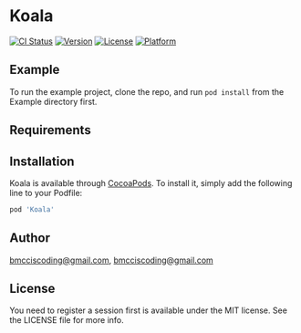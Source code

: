 # Koala

[![CI Status](https://img.shields.io/travis/bmcciscoding@gmail.com/Koala.svg?style=flat)](https://travis-ci.org/bmcciscoding@gmail.com/SwiftExtensions)
[![Version](https://img.shields.io/cocoapods/v/Koala.svg?style=flat)](https://cocoapods.org/pods/SwiftExtensions)
[![License](https://img.shields.io/cocoapods/l/Koala.svg?style=flat)](https://cocoapods.org/pods/SwiftExtensions)
[![Platform](https://img.shields.io/cocoapods/p/Koala.svg?style=flat)](https://cocoapods.org/pods/SwiftExtensions)

## Example

To run the example project, clone the repo, and run `pod install` from the Example directory first.

## Requirements

## Installation

Koala is available through [CocoaPods](https://cocoapods.org). To install
it, simply add the following line to your Podfile:

```ruby
pod 'Koala'
```

## Author

bmcciscoding@gmail.com, bmcciscoding@gmail.com

## License

You need to register a session first is available under the MIT license. See the LICENSE file for more info.

